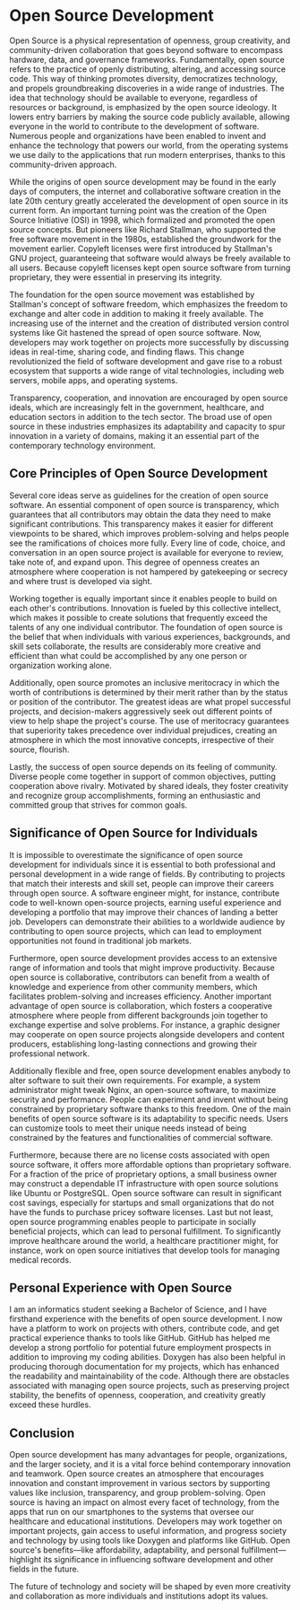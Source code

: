 
# Open Source Development

Open Source is a physical representation of openness, group creativity, and community-driven collaboration that goes beyond software to encompass hardware, data, and governance frameworks. Fundamentally, open source refers to the practice of openly distributing, altering, and accessing source code. This way of thinking promotes diversity, democratizes technology, and propels groundbreaking discoveries in a wide range of industries. The idea that technology should be available to everyone, regardless of resources or background, is emphasized by the open source ideology. It lowers entry barriers by making the source code publicly available, allowing everyone in the world to contribute to the development of software. Numerous people and organizations have been enabled to invent and enhance the technology that powers our world, from the operating systems we use daily to the applications that run modern enterprises, thanks to this community-driven approach.

While the origins of open source development may be found in the early days of computers, the internet and collaborative software creation in the late 20th century greatly accelerated the development of open source in its current form. An important turning point was the creation of the Open Source Initiative (OSI) in 1998, which formalized and promoted the open source concepts. But pioneers like Richard Stallman, who supported the free software movement in the 1980s, established the groundwork for the movement earlier. Copyleft licenses were first introduced by Stallman's GNU project, guaranteeing that software would always be freely available to all users. Because copyleft licenses kept open source software from turning proprietary, they were essential in preserving its integrity.

The foundation for the open source movement was established by Stallman's concept of software freedom, which emphasizes the freedom to exchange and alter code in addition to making it freely available. The increasing use of the internet and the creation of distributed version control systems like Git hastened the spread of open source software. Now, developers may work together on projects more successfully by discussing ideas in real-time, sharing code, and finding flaws. This change revolutionized the field of software development and gave rise to a robust ecosystem that supports a wide range of vital technologies, including web servers, mobile apps, and operating systems.

Transparency, cooperation, and innovation are encouraged by open source ideals, which are increasingly felt in the government, healthcare, and education sectors in addition to the tech sector. The broad use of open source in these industries emphasizes its adaptability and capacity to spur innovation in a variety of domains, making it an essential part of the contemporary technology environment.

## Core Principles of Open Source Development

Several core ideas serve as guidelines for the creation of open source software. An essential component of open source is transparency, which guarantees that all contributors may obtain the data they need to make significant contributions. This transparency makes it easier for different viewpoints to be shared, which improves problem-solving and helps people see the ramifications of choices more fully. Every line of code, choice, and conversation in an open source project is available for everyone to review, take note of, and expand upon. This degree of openness creates an atmosphere where cooperation is not hampered by gatekeeping or secrecy and where trust is developed via sight.

Working together is equally important since it enables people to build on each other's contributions. Innovation is fueled by this collective intellect, which makes it possible to create solutions that frequently exceed the talents of any one individual contributor. The foundation of open source is the belief that when individuals with various experiences, backgrounds, and skill sets collaborate, the results are considerably more creative and efficient than what could be accomplished by any one person or organization working alone.

Additionally, open source promotes an inclusive meritocracy in which the worth of contributions is determined by their merit rather than by the status or position of the contributor. The greatest ideas are what propel successful projects, and decision-makers aggressively seek out different points of view to help shape the project's course. The use of meritocracy guarantees that superiority takes precedence over individual prejudices, creating an atmosphere in which the most innovative concepts, irrespective of their source, flourish.

Lastly, the success of open source depends on its feeling of community. Diverse people come together in support of common objectives, putting cooperation above rivalry. Motivated by shared ideals, they foster creativity and recognize group accomplishments, forming an enthusiastic and committed group that strives for common goals.

## Significance of Open Source for Individuals

It is impossible to overestimate the significance of open source development for individuals since it is essential to both professional and personal development in a wide range of fields. By contributing to projects that match their interests and skill set, people can improve their careers through open source. A software engineer might, for instance, contribute code to well-known open-source projects, earning useful experience and developing a portfolio that may improve their chances of landing a better job. Developers can demonstrate their abilities to a worldwide audience by contributing to open source projects, which can lead to employment opportunities not found in traditional job markets.

Furthermore, open source development provides access to an extensive range of information and tools that might improve productivity. Because open source is collaborative, contributors can benefit from a wealth of knowledge and experience from other community members, which facilitates problem-solving and increases efficiency. Another important advantage of open source is collaboration, which fosters a cooperative atmosphere where people from different backgrounds join together to exchange expertise and solve problems. For instance, a graphic designer may cooperate on open source projects alongside developers and content producers, establishing long-lasting connections and growing their professional network.

Additionally flexible and free, open source development enables anybody to alter software to suit their own requirements. For example, a system administrator might tweak Nginx, an open-source software, to maximize security and performance. People can experiment and invent without being constrained by proprietary software thanks to this freedom. One of the main benefits of open source software is its adaptability to specific needs. Users can customize tools to meet their unique needs instead of being constrained by the features and functionalities of commercial software.

Furthermore, because there are no license costs associated with open source software, it offers more affordable options than proprietary software. For a fraction of the price of proprietary options, a small business owner may construct a dependable IT infrastructure with open source solutions like Ubuntu or PostgreSQL. Open source software can result in significant cost savings, especially for startups and small organizations that do not have the funds to purchase pricey software licenses. Last but not least, open source programming enables people to participate in socially beneficial projects, which can lead to personal fulfillment. To significantly improve healthcare around the world, a healthcare practitioner might, for instance, work on open source initiatives that develop tools for managing medical records.

## Personal Experience with Open Source

I am an informatics student seeking a Bachelor of Science, and I have firsthand experience with the benefits of open source development. I now have a platform to work on projects with others, contribute code, and get practical experience thanks to tools like GitHub. GitHub has helped me develop a strong portfolio for potential future employment prospects in addition to improving my coding abilities. Doxygen has also been helpful in producing thorough documentation for my projects, which has enhanced the readability and maintainability of the code. Although there are obstacles associated with managing open source projects, such as preserving project stability, the benefits of openness, cooperation, and creativity greatly exceed these hurdles.

## Conclusion

Open source development has many advantages for people, organizations, and the larger society, and it is a vital force behind contemporary innovation and teamwork. Open source creates an atmosphere that encourages innovation and constant improvement in various sectors by supporting values like inclusion, transparency, and group problem-solving. Open source is having an impact on almost every facet of technology, from the apps that run on our smartphones to the systems that oversee our healthcare and educational institutions. Developers may work together on important projects, gain access to useful information, and progress society and technology by using tools like Doxygen and platforms like GitHub. Open source's benefits—like affordability, adaptability, and personal fulfillment—highlight its significance in influencing software development and other fields in the future.

The future of technology and society will be shaped by even more creativity and collaboration as more individuals and institutions adopt its values.

	
